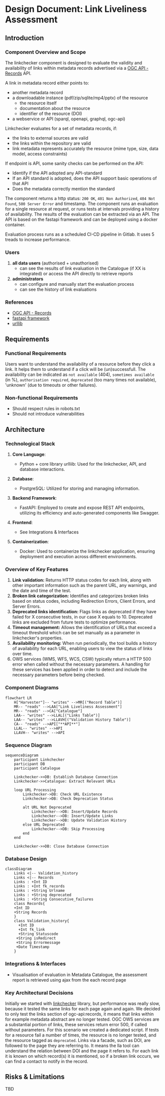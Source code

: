 # Design Document: Link Liveliness Assessment

## Introduction

### Component Overview and Scope

The linkchecker component is designed to evaluate the validity and availability of links within metadata records advertised via a [OGC API - Records](https://ogcapi.ogc.org/records/) API.

A link in metadata record either points to:

-	another metadata record
-	a downloadable instance (pdf/zip/sqlite/mp4/pptx) of the resource
    - the resource itself
    - documentation about the resource
    - identifier of the resource (DOI)	   
-	a webservice or API (sparql, openapi, graphql, ogc-api)

Linkchecker evaluates for a set of metadata records, if:

-	the links to external sources are valid
-	the links within the repository are valid
-	link metadata represents accurately the resource (mime type, size, data model, access constraints)

If endpoint is API, some sanity checks can be performed on the API:

-	Identify if the API adopted any API-standard
-	If an API standard is adopted, does the API support basic operations of that API
-	Does the metadata correctly mention the standard

The component returns a http status: `200 OK`, `401 Non Authorized`, `404 Not Found`, `500 Server Error` and timestamp.
The component runs an evaluation for a single resource at request, or runs tests at intervals providing a history of availability.
The results of the evaluation can be extracted via an API. The API is based on the fastapi framework and can be deployed using a docker container.

Evaluation process runs as a scheduled CI-CD pipeline in Gitlab. It uses 5 treads to increase performance. 

### Users
1. **all data users** (authorised + unauthorised)
    - can see the results of link evaluation in the Catalogue (if XX is integrated) or access the API directly to retrieve reports
2. **administrators**
    - can configure and manually start the evaluation process
    - can see the history of link evaluations

### References
-	[OGC API - Records](https://ogcapi.ogc.org/records/)
-	[fastapi framework](https://fastapi.tiangolo.com/)
-  [urllib](https://docs.python.org/3/library/urllib.html)

## Requirements

### Functional Requirements

Users want to understand the availability of a resource before they click a link. It helps them to understand if a click will be (un)successfull. The availability can be indicated as `not available` (404), `sometimes available` (in %), `authorisation required`, `deprecated` (too many times not available), 'unknown' (due to timeouts or other failures).

### Non-functional Requirements

- Should respect rules in robots.txt
- Should not introduce vulnerabilities

## Architecture

### Technological Stack

1. **Core Language**:
    - Python + core library urlliib: Used for the linkchecker, API, and database interactions.

2. **Database**:
    - PostgreSQL: Utilized for storing and managing information.

3. **Backend Framework**:
    - FastAPI: Employed to create and expose REST API endpoints, utilizing its efficiency and auto-generated components like Swagger.

4. **Frontend**:
    - See Integrations & Interfaces 

4. **Containerization**:
    - Docker: Used to containerize the linkchecker application, ensuring deployment and execution across different environments.

### Overview of Key Features
1.	**Link validation:** Returns HTTP status codes for each link, along with other important information such as the parent URL, any warnings, and the date and time of the test. 
2.	**Broken link categorization:** Identifies and categorizes broken links based on status codes, including Redirection Errors, Client Errors, and Server Errors. 
3.	**Deprecated links identification:** Flags links as deprecated if they have failed for X consecutive tests, in our case X equals to 10. Deprecated links are excluded from future tests to optimize performance. 
4.	**Timeout management:** Allows the identification of URLs that exceed a timeout threshold which can be set manually as a parameter in linkchecker's properties. 
5.	**Availability monitoring:** When run periodically, the tool builds a history of availability for each URL, enabling users to view the status of links over time. 
6.	OWS services (WMS, WFS, WCS, CSW) typically return a HTTP 500 error when called without the necessary parameters. A handling for these services has been applied in order to detect and include the necessary parameters before being checked.

### Component Diagrams
```mermaid
flowchart LR
    H["Harvester"]-- "writes" -->MR[("Record Table")]
    MR-- "reads" -->LAA["Link Liveliness Assessment"]
    MR-- "reads" -->CA["Catalogue"]
    LAA-- "writes" -->LLAL[("Links Table")]
    LAA-- "writes" -->LLAVH[("Validation History Table")]
    CA-- "reads" -->API["**API**"]
    LLAL-- "writes" -->API
    LLAVH-- "writes" -->API
```

### Sequence Diagram
```mermaid
sequenceDiagram
    participant Linkchecker
    participant DB
    participant Catalogue
    
    Linkchecker->>DB: Establish Database Connection
    Linkchecker->>Catalogue: Extract Relevant URLs
    
    loop URL Processing
        Linkchecker->DB: Check URL Existence
        Linkchecker->DB: Check Deprecation Status
        
        alt URL Not Deprecated
            Linkchecker-->DB: Insert/Update Records
            Linkchecker-->DB: Insert/Update Links
            Linkchecker-->DB: Update Validation History
        else URL Deprecated
            Linkchecker-->DB: Skip Processing
        end
    end
    
    Linkchecker->>DB: Close Database Connection

```

### Database Design

```mermaid
classDiagram
    Links <|-- Validation_history
    Links <|-- Records
    Links : +Int ID
    Links : +Int fk_records
    Links : +String Urlname
    Links : +String deprecated
    Links : +String Consecutive_failures
    class Records{
    +Int ID
    +String Records
    }
    class Validation_history{
      +Int ID
      +Int fk_link
      +String Statuscode
     +String isRedirect
     +String Errormessage
     +Date Timestamp
    }
```

### Integrations & Interfaces
-	Visualisation of evaluation in Metadata Catalogue, the assessment report is retrieved using ajax from the each record page

### Key Architectural Decisions

Initially we started with [linkchecker](https://pypi.org/project/LinkChecker/) library, but performance was really slow, because it tested the same links for each page again and again.
We decided to only test the links section of ogc-api:records, it means that links within for example metadata abstract are no longer tested.
OGC OWS services are a substantial portion of links, these services return error 500, if called without parameters. For this scenario we created a dedicated script.
If tests for a resource fail a number of times, the resource is no longer tested, and the resource tagged as `deprecated`.
Links via a facade, such as DOI, are followed to the page they are referring to. It means the lla tool can understand the relation between DOI and the page it refers to.
For each link it is known on which record(s) it is mentioned, so if a broken link occurs, we can find a contact to notify in the record.

## Risks & Limitations

TBD
